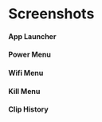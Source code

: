 # Screenshots

#### App Launcher

#### Power Menu

#### Wifi Menu

#### Kill Menu

#### Clip History
